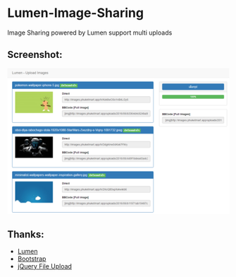 # Lumen-Image-Sharing
Image Sharing powered by Lumen support multi uploads

## Screenshot:
![screenshot](screenshot.png)

## Thanks:
* [Lumen](https://lumen.laravel.com/)
* [Bootstrap](https://www.getbootstrap.com)
* [jQuery File Upload](https://blueimp.github.io/jQuery-File-Upload)
